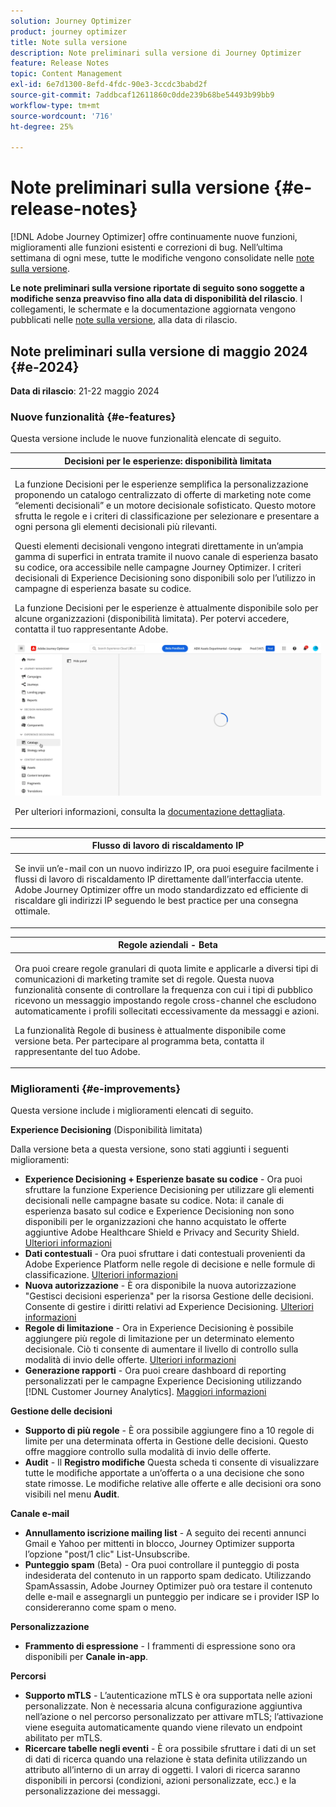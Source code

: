 ```yaml
---
solution: Journey Optimizer
product: journey optimizer
title: Note sulla versione
description: Note preliminari sulla versione di Journey Optimizer
feature: Release Notes
topic: Content Management
exl-id: 6e7d1300-8efd-4fdc-90e3-3ccdc3babd2f
source-git-commit: 7addbcaf12611860c0dde239b68be54493b99bb9
workflow-type: tm+mt
source-wordcount: '716'
ht-degree: 25%

---
```


# Note preliminari sulla versione {#e-release-notes}

[!DNL Adobe Journey Optimizer] offre continuamente nuove funzioni, miglioramenti alle funzioni esistenti e correzioni di bug. Nell’ultima settimana di ogni mese, tutte le modifiche vengono consolidate nelle [note sulla versione](release-notes.md).

**Le note preliminari sulla versione riportate di seguito sono soggette a modifiche senza preavviso fino alla data di disponibilità del rilascio**. I collegamenti, le schermate e la documentazione aggiornata vengono pubblicati nelle [note sulla versione](release-notes.md), alla data di rilascio.

## Note preliminari sulla versione di maggio 2024 {#e-2024}

**Data di rilascio**: 21-22 maggio 2024

### Nuove funzionalità {#e-features}

Questa versione include le nuove funzionalità elencate di seguito.


<table>
<thead>
<tr>
<th><strong>Decisioni per le esperienze: disponibilità limitata</strong><br/></th>
</tr>
</thead>
<tbody>
<tr>
<td>
<p>La funzione Decisioni per le esperienze semplifica la personalizzazione proponendo un catalogo centralizzato di offerte di marketing note come “elementi decisionali” e un motore decisionale sofisticato. Questo motore sfrutta le regole e i criteri di classificazione per selezionare e presentare a ogni persona gli elementi decisionali più rilevanti.</p>
<p>Questi elementi decisionali vengono integrati direttamente in un’ampia gamma di superfici in entrata tramite il nuovo canale di esperienza basato su codice, ora accessibile nelle campagne Journey Optimizer. I criteri decisionali di Experience Decisioning sono disponibili solo per l’utilizzo in campagne di esperienza basate su codice.</p>
<p>La funzione Decisioni per le esperienze è attualmente disponibile solo per alcune organizzazioni (disponibilità limitata). Per potervi accedere, contatta il tuo rappresentante Adobe.</p>
<img src="assets/do-not-localize/gif-exd.gif"/>
<p>Per ulteriori informazioni, consulta la <a href="../experience-decisioning/gs-experience-decisioning.md">documentazione dettagliata</a>.</p>
</td>
</tr>
</tbody>
</table>


<table>
<thead>
<tr>
<th><strong>Flusso di lavoro di riscaldamento IP</strong><br/></th>
</tr>
</thead>
<tbody>
<tr>
<td>
<p>Se invii un’e-mail con un nuovo indirizzo IP, ora puoi eseguire facilmente i flussi di lavoro di riscaldamento IP direttamente dall’interfaccia utente. Adobe Journey Optimizer offre un modo standardizzato ed efficiente di riscaldare gli indirizzi IP seguendo le best practice per una consegna ottimale.</p>
<!--p>For more information, refer to the <a href="../configuration/ip-warmup-gs.md">detailed documentation</a>.</p-->
</td>
</tr>
</tbody>
</table>

<table>
<thead>
<tr>
<th><strong>Regole aziendali - Beta</strong><br/></th>
</tr>
</thead>
<tbody>
<tr>
<td>
<p>Ora puoi creare regole granulari di quota limite e applicarle a diversi tipi di comunicazioni di marketing tramite set di regole. Questa nuova funzionalità consente di controllare la frequenza con cui i tipi di pubblico ricevono un messaggio impostando regole cross-channel che escludono automaticamente i profili sollecitati eccessivamente da messaggi e azioni.</p>
<p>La funzionalità Regole di business è attualmente disponibile come versione beta. Per partecipare al programma beta, contatta il rappresentante del tuo Adobe.</p>
<!--p>For more information, refer to the <a href="../configuration/business-rules.md">detailed documentation</a>.</p-->
</td>
</tr>
</tbody>
</table>


<!--table>
<thead>
<tr>
<th><strong>Extended personalization data - Beta</strong><br/></th>
</tr>
</thead>
<tbody>
<tr>
<td>
<p>You can now lookup and fetch data values within Adobe Experience Platform datasets, and use these values to build conditions in Adobe Journey Optimizer. You can leverage data from a lookup dataset when a relationship has been defined using an attribute inside of an array of objects. You can specify non-profile enabled datasets for lookup. Once enabled, you can use a profile attribute as a join key to the specified dataset to retrive further data for personalization.</p>
<p>This capability is currently available as a public beta.</p>
</td>
</tr>
</tbody>
</table-->

### Miglioramenti {#e-improvements}

Questa versione include i miglioramenti elencati di seguito.

**Experience Decisioning** (Disponibilità limitata)

Dalla versione beta a questa versione, sono stati aggiunti i seguenti miglioramenti:

* **Experience Decisioning + Esperienze basate su codice** - Ora puoi sfruttare la funzione Experience Decisioning per utilizzare gli elementi decisionali nelle campagne basate su codice. Nota: il canale di esperienza basato sul codice e Experience Decisioning non sono disponibili per le organizzazioni che hanno acquistato le offerte aggiuntive Adobe Healthcare Shield e Privacy and Security Shield. [Ulteriori informazioni](../code-based/get-started-code-based.md)
* **Dati contestuali** - Ora puoi sfruttare i dati contestuali provenienti da Adobe Experience Platform nelle regole di decisione e nelle formule di classificazione. [Ulteriori informazioni](../experience-decisioning/context-data.md)
* **Nuova autorizzazione** - È ora disponibile la nuova autorizzazione &quot;Gestisci decisioni esperienza&quot; per la risorsa Gestione delle decisioni. Consente di gestire i diritti relativi ad Experience Decisioning. [Ulteriori informazioni](../experience-decisioning/gs-experience-decisioning.md)
* **Regole di limitazione** - Ora in Experience Decisioning è possibile aggiungere più regole di limitazione per un determinato elemento decisionale. Ciò ti consente di aumentare il livello di controllo sulla modalità di invio delle offerte. [Ulteriori informazioni](../experience-decisioning/items.md#capping)
* **Generazione rapporti** - Ora puoi creare dashboard di reporting personalizzati per le campagne Experience Decisioning utilizzando [!DNL Customer Journey Analytics]. [Maggiori informazioni](../experience-decisioning/cja-reporting.md)


**Gestione delle decisioni**

* **Supporto di più regole** - È ora possibile aggiungere fino a 10 regole di limite per una determinata offerta in Gestione delle decisioni. Questo offre maggiore controllo sulla modalità di invio delle offerte.
* **Audit** - Il **Registro modifiche** Questa scheda ti consente di visualizzare tutte le modifiche apportate a un’offerta o a una decisione che sono state rimosse. Le modifiche relative alle offerte e alle decisioni ora sono visibili nel menu **Audit**.


**Canale e-mail**

* **Annullamento iscrizione mailing list** - A seguito dei recenti annunci Gmail e Yahoo per mittenti in blocco, Journey Optimizer supporta l’opzione &quot;post/1 clic&quot; List-Unsubscribe.
* **Punteggio spam** (Beta) - Ora puoi controllare il punteggio di posta indesiderata del contenuto in un rapporto spam dedicato. Utilizzando SpamAssassin, Adobe Journey Optimizer può ora testare il contenuto delle e-mail e assegnargli un punteggio per indicare se i provider ISP lo considereranno come spam o meno.
  <!--[Read more](../content-management/spam-report.md)-->

<!--
**Audiences**

* The use of audiences and attributes from audience composition and custom upload (CSV file) is now available for use with Healthcare Shield or Privacy and Security Shield.-->

**Personalizzazione**

* **Frammento di espressione** - I frammenti di espressione sono ora disponibili per **Canale in-app**.
  <!--[Read more](../personalization/use-expression-fragments.md)-->

**Percorsi**

<!--* **Merge policies** (Limited Availability)- Merge policies used by a journey are now visible and consistent throughout the journey.-->
* **Supporto mTLS** - L’autenticazione mTLS è ora supportata nelle azioni personalizzate. Non è necessaria alcuna configurazione aggiuntiva nell’azione o nel percorso personalizzato per attivare mTLS; l’attivazione viene eseguita automaticamente quando viene rilevato un endpoint abilitato per mTLS.
* **Ricercare tabelle negli eventi** - È ora possibile sfruttare i dati di un set di dati di ricerca quando una relazione è stata definita utilizzando un attributo all’interno di un array di oggetti. I valori di ricerca saranno disponibili in percorsi (condizioni, azioni personalizzate, ecc.) e la personalizzazione dei messaggi.
